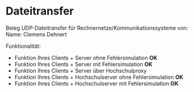 # Dateitransfer
Beleg UDP-Dateitransfer für Rechnernetze/Kommunikationssysteme von:
Name: Clemens Dehnert


Funktionalität:

* Funktion Ihres Clients + Server ohne Fehlersimulation __OK__
* Funktion Ihres Clients + Server mit Fehlersimulation __OK__
* Funktion Ihres Clients + Server über Hochschulproxy 
* Funktion Ihres Clients + Hochschulserver ohne Fehlersimulation __OK__
* Funktion Ihres Clients + Hochschulserver mit Fehlersimulation __OK__